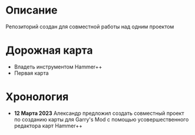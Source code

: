 # Описание
Репозиторий создан для совместной работы над одним проектом
# Дорожная карта
- Владеть инструментом Hammer++
- Первая карта
# Хронология
- **12 Марта 2023**
Александр предложил создать совместный проект по созданию карты для Garry's Mod с помощью усовершественного редактора карт Hammer++ 
